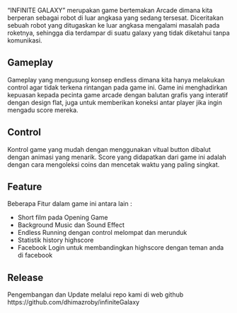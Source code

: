 <p> “INFINITE GALAXY” merupakan game bertemakan Arcade dimana kita berperan sebagai robot di luar angkasa yang sedang tersesat. Diceritakan sebuah robot yang ditugaskan ke luar angkasa mengalami masalah pada roketnya, sehingga dia terdampar di suatu galaxy yang tidak diketahui tanpa komunikasi.</p>
<h2>Gameplay</h2>
<p>Gameplay yang mengusung konsep endless dimana kita hanya melakukan control agar tidak terkena rintangan pada game ini. Game ini menghadirkan kepuasan kepada pecinta game arcade dengan balutan grafis yang interatif dengan design flat, juga untuk memberikan koneksi antar player jika ingin mengadu score mereka. </p>
<h2>Control</h2>
<p>Kontrol game yang mudah dengan menggunakan vitual button dibalut dengan animasi yang menarik. Score yang didapatkan dari game ini adalah dengan cara mengoleksi coins dan mencetak waktu yang paling singkat.</p>
<h2>Feature</h2>
<p>Beberapa Fitur dalam game ini antara lain :
<ul>
  <li>Short film pada Opening Game </li>
  <li>Background Music dan Sound Effect</li>
  <li>Endless Running dengan control melompat dan merunduk</li>
  <li>Statistik history highscore</li>
  <li>Facebook Login untuk membandingkan highscore dengan teman anda di facebook </li>
</ul>
<h2>Release</h2>
Pengembangan dan Update melalui repo kami di web github
https://github.com/dhimazroby/infiniteGalaxy 
